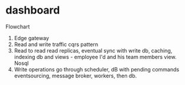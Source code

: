 # dashboard

Flowchart
1. Edge gateway
2. Read and write traffic cqrs pattern
3. Read to read read replicas, eventual sync with write db, caching, indexing db and views - employee I'd and his team members view. Nosql
4. Write operations go through scheduler, dB with pending commands eventsourcing, message broker, workers, then db.
